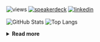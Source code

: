 ![views](https://komarev.com/ghpvc/?username=chck&color=blueviolet)
[![speakerdeck](https://img.shields.io/badge/Speaker_Deck-chck-8a2be2?style=flat-square&logo=speaker-deck)](https://speakerdeck.com/chck)
[![linkedin](https://img.shields.io/badge/LinkedIn-chck-8a2be2?style=flat-square&logo=linkedin)](https://www.linkedin.com/in/chck/)

<p align="left"> 
  <img alt="GitHub Stats" align="center" height="150" src="https://github-readme-stats-nine-umber-51.vercel.app/api?username=chck&count_private=true&show_icons=true&hide_title=true&theme=buefy" />
  <img alt="Top Langs" align="center" height="150" src="https://github-readme-stats-nine-umber-51.vercel.app/api/top-langs/?username=chck&layout=compact&count_private=true&show_icons=true&hide_title=true&theme=buefy" />
</p>

<details>
  <summary><b>Read more</b></summary>
  <br>

  <!--START_SECTION:waka-->
**🐱 My GitHub Data** 

> 📦 76.9 kB Used in GitHub's Storage 
 > 
> 🏆 37 Contributions in the Year 2024
 > 
> 💼 Opted to Hire
 > 
> 📜 134 Public Repositories 
 > 
> 🔑 20 Private Repositories 
 > 
**I'm a Night 🦉** 

```text
🌞 Morning                1343 commits        ████░░░░░░░░░░░░░░░░░░░░░   15.93 % 
🌆 Daytime                2210 commits        ███████░░░░░░░░░░░░░░░░░░   26.22 % 
🌃 Evening                2304 commits        ███████░░░░░░░░░░░░░░░░░░   27.33 % 
🌙 Night                  2573 commits        ████████░░░░░░░░░░░░░░░░░   30.52 % 
```
📅 **I'm Most Productive on Monday** 

```text
Monday                   1819 commits        █████░░░░░░░░░░░░░░░░░░░░   21.58 % 
Tuesday                  1722 commits        █████░░░░░░░░░░░░░░░░░░░░   20.43 % 
Wednesday                1191 commits        ████░░░░░░░░░░░░░░░░░░░░░   14.13 % 
Thursday                 1610 commits        █████░░░░░░░░░░░░░░░░░░░░   19.10 % 
Friday                   872 commits         ███░░░░░░░░░░░░░░░░░░░░░░   10.34 % 
Saturday                 417 commits         █░░░░░░░░░░░░░░░░░░░░░░░░   04.95 % 
Sunday                   799 commits         ██░░░░░░░░░░░░░░░░░░░░░░░   09.48 % 
```


📊 **This Week I Spent My Time On** 

```text
💬 Programming Languages: 
Other                    26 hrs 6 mins       ████████████████████████░   94.42 % 
Terraform                28 mins             ░░░░░░░░░░░░░░░░░░░░░░░░░   01.71 % 
Bash                     14 mins             ░░░░░░░░░░░░░░░░░░░░░░░░░   00.90 % 
TSV                      13 mins             ░░░░░░░░░░░░░░░░░░░░░░░░░   00.83 % 
JSON                     10 mins             ░░░░░░░░░░░░░░░░░░░░░░░░░   00.61 % 

🔥 Editors: 
Chrome                   26 hrs 6 mins       ████████████████████████░   94.42 % 
Neovim                   55 mins             █░░░░░░░░░░░░░░░░░░░░░░░░   03.36 % 
WebStorm                 29 mins             ░░░░░░░░░░░░░░░░░░░░░░░░░   01.81 % 
Obsidian                 4 mins              ░░░░░░░░░░░░░░░░░░░░░░░░░   00.26 % 
RustRover                1 min               ░░░░░░░░░░░░░░░░░░░░░░░░░   00.11 % 
```

**I Mostly Code in Python** 

```text
Python                   41 repos            ████████░░░░░░░░░░░░░░░░░   32.28 % 
Jupyter Notebook         21 repos            ████░░░░░░░░░░░░░░░░░░░░░   16.54 % 
Rust                     7 repos             █░░░░░░░░░░░░░░░░░░░░░░░░   05.51 % 
Shell                    3 repos             █░░░░░░░░░░░░░░░░░░░░░░░░   02.36 % 
Astro                    1 repo              ░░░░░░░░░░░░░░░░░░░░░░░░░   00.79 % 
```



**Timeline**

![Lines of Code chart](https://raw.githubusercontent.com/chck/chck/main/assets/bar_graph.png)


 Last Updated on 2024-01-26 01:23 UTC
<!--END_SECTION:waka-->
</details>

